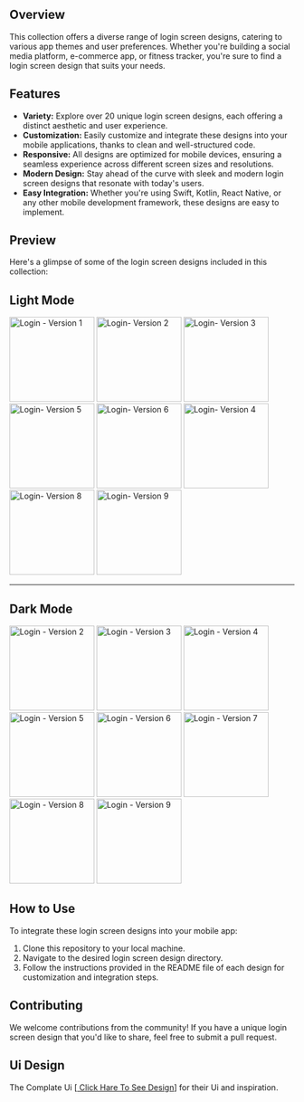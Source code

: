 
## Overview

 This collection offers a diverse range of login screen designs, catering to various app themes and user preferences. Whether you're building a social media platform, e-commerce app, or fitness tracker, you're sure to find a login screen design that suits your needs.

## Features

- **Variety:** Explore over 20 unique login screen designs, each offering a distinct aesthetic and user experience.
- **Customization:** Easily customize and integrate these designs into your mobile applications, thanks to clean and well-structured code.
- **Responsive:** All designs are optimized for mobile devices, ensuring a seamless experience across different screen sizes and resolutions.
- **Modern Design:** Stay ahead of the curve with sleek and modern login screen designs that resonate with today's users.
- **Easy Integration:** Whether you're using Swift, Kotlin, React Native, or any other mobile development framework, these designs are easy to implement.

## Preview
Here's a glimpse of some of the login screen designs included in this collection:


## Light Mode

<img width="150" alt="Login - Version 1" src="https://github.com/md-durjoy/Flutter-Login-Screen-UI/assets/161208708/9cfd0073-f9d2-4ea6-b8ea-771be9c6afe2">
<img width="150" alt="Login- Version 2" src="https://github.com/md-durjoy/Flutter-Login-Screen-UI/assets/161208708/27f6c44e-2070-47c8-9425-0800299a33e4">
<img width="150" alt="Login- Version 3" src="https://github.com/md-durjoy/Flutter-Login-Screen-UI/assets/161208708/23a6a682-303d-42ca-b379-0d44cff316e2">
<img width="150" alt="Login- Version 5" src="https://github.com/md-durjoy/Flutter-Login-Screen-UI/assets/161208708/ba429605-4f5d-4580-a479-8c4d6d7506ab">
<img width="150" alt="Login- Version 6" src="https://github.com/md-durjoy/Flutter-Login-Screen-UI/assets/161208708/f7f8ff32-e193-4a28-862b-8fd441e6dfd7">
<img width="150" alt="Login- Version 4" src="https://github.com/md-durjoy/Flutter-Login-Screen-UI/assets/161208708/b47a2c62-0b82-447b-8526-9ebd13b0c7e4">
<img width="150" alt="Login- Version 8" src="https://github.com/md-durjoy/Flutter-Login-Screen-UI/assets/161208708/fd040145-4f99-4ecb-a62a-158fdaf5bf6e">
<img width="150" alt="Login- Version 9" src="https://github.com/md-durjoy/Flutter-Login-Screen-UI/assets/161208708/3e27dfb6-2d06-480e-a26d-0a15882bc02a">

---

## Dark Mode

<img width="150" alt="Login - Version 2" src="https://github.com/md-durjoy/Flutter-Login-Screen-UI/assets/161208708/b5e3c150-5b64-4e3e-9be9-bed1ff2c75b0">
<img width="150" alt="Login - Version 3" src="https://github.com/md-durjoy/Flutter-Login-Screen-UI/assets/161208708/737a2a5b-866b-4c87-8f7c-c5e15180b2d7">
<img width="150" alt="Login - Version 4" src="https://github.com/md-durjoy/Flutter-Login-Screen-UI/assets/161208708/a876a135-b7a7-4b80-bb74-af54bfda4392">
<img width="150" alt="Login - Version 5" src="https://github.com/md-durjoy/Flutter-Login-Screen-UI/assets/161208708/1df5d6d6-0992-4fcc-9e97-45696f3d9669">
<img width="150" alt="Login - Version 6" src="https://github.com/md-durjoy/Flutter-Login-Screen-UI/assets/161208708/7d9e7b34-98e5-43ac-b3bd-1c881e951315">
<img width="150" alt="Login - Version 7" src="https://github.com/md-durjoy/Flutter-Login-Screen-UI/assets/161208708/97f5eb7a-3976-4911-b9a6-3ea26b120105">
<img width="150" alt="Login - Version 8" src="https://github.com/md-durjoy/Flutter-Login-Screen-UI/assets/161208708/58ea830b-9612-4b27-8149-eac5db439120">
<img width="150" alt="Login - Version 9" src="https://github.com/md-durjoy/Flutter-Login-Screen-UI/assets/161208708/8261900e-f0aa-495a-a217-9bc1c6c5f1fa">


## How to Use

To integrate these login screen designs into your mobile app:

1. Clone this repository to your local machine.
2. Navigate to the desired login screen design directory.
3. Follow the instructions provided in the README file of each design for customization and integration steps.

## Contributing

We welcome contributions from the community! If you have a unique login screen design that you'd like to share, feel free to submit a pull request.

## Ui Design

The Complate Ui  [[ Click Hare To See Design](https://www.figma.com/file/4j92bIKXZvmNaIGx4uIVe6/18-Login-Screen-Mobile-App-UI-(Community)?type=design&node-id=2-33&mode=design&t=QI0zplwO2kuAkEB4-0)] for their Ui and inspiration.

